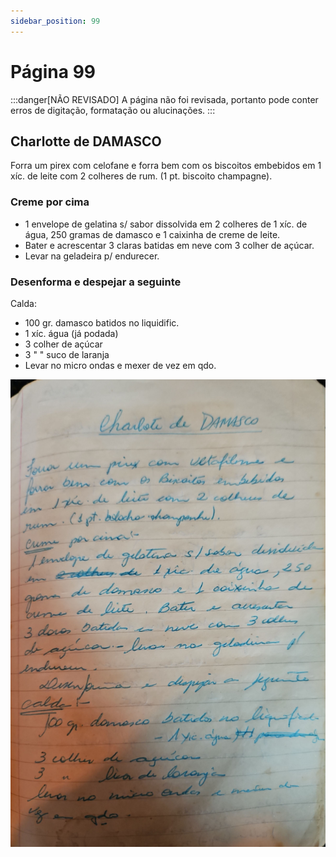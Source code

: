 ```yaml
---
sidebar_position: 99
---
```

# Página 99
:::danger[NÃO REVISADO]
A página não foi revisada, portanto pode conter erros de digitação, formatação ou alucinações.
:::
## Charlotte de DAMASCO

Forra um pirex com celofane e forra bem com os biscoitos embebidos em 1 xíc. de leite com 2 colheres de rum. (1 pt. biscoito champagne).

### Creme por cima

- 1 envelope de gelatina s/ sabor dissolvida em 2 colheres de 1 xíc. de água, 250 gramas de damasco e 1 caixinha de creme de leite.
- Bater e acrescentar 3 claras batidas em neve com 3 colher de açúcar.
- Levar na geladeira p/ endurecer.

### Desenforma e despejar a seguinte

Calda:

- 100 gr. damasco batidos no liquidific.
- 1 xíc. água (já podada)
- 3 colher de açúcar
- 3 " " suco de laranja
- Levar no micro ondas e mexer de vez em qdo.

![imagem base](./images/page_99.png)